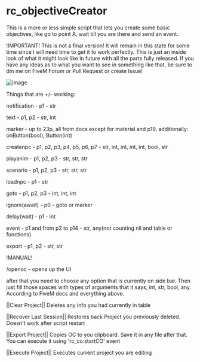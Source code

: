 # rc_objectiveCreator

This is a more or less simple script that lets you create some basic objectives, like go to point A, wait till you are there and send an event.

!IMPORTANT!
This is not a final version! It will remain in this state for some time since I will need time to get it to work perfectly. This is just an inside look of what it might look like in future with all the parts fully released. If you have any ideas as to what you want to see in something like that, be sure to dm me on FiveM Forum or Pull Request or create Issue!

![image](https://user-images.githubusercontent.com/65498427/166116814-f8023a9e-7839-41ff-98a2-eb0dc87ab485.png)

Things that are +/- working:

notification - p1 - str

text - p1, p2 - str, int

marker - up to 23p, all from docs except for material and p19, additionally: onButton(bool), Button(int)

createnpc - p1, p2, p3, p4, p5, p6, p7 - str, int, int, int, int, bool, str

playanim - p1, p2, p3 - str, str, str

scenario - p1, p2, p3 - str, str, str

loadnpc - p1 - str

goto - p1, p2, p3 - int, int, int

ignore(await) - p0 - goto or marker

delay(wait) - p1 - int

event - p1 and from p2 to p14 - str, any(not counting nil and table or functions)

export - p1, p2 - str, str

!MANUAL!

/openoc - opens up the UI

after that you need to choose any option that is currently on side bar. Then just fill those spaces with types of arguments that it says, int, str, bool, any. According to FiveM docs and everything above.

||Clear Project|| Deletes any info you had currently in table

||Recover Last Session|| Restores back Project you previously deleted. Doesn't work after script restart

||Export Project|| Copies OC to you clipboard. Save it in any file after that. You can execute it using 'rc_co:startCO' event

||Execute Project|| Executes current project you are editing
